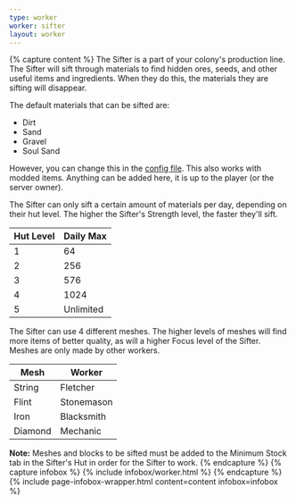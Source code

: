 ```yaml
---
type: worker
worker: sifter
layout: worker
---
```

{% capture content %}
The Sifter is a part of your colony's production line. The Sifter will sift through materials to find hidden ores, seeds, and other useful items and ingredients. When they do this, the materials they are sifting will disappear.

The default materials that can be sifted are:
<ul>
  <li>Dirt</li>
  <li>Sand</li>
  <li>Gravel</li>
  <li>Soul Sand</li>
</ul>

However, you can change this in the [config file](../../source/misc/configfile). This also works with modded items. Anything can be added here, it is up to the player (or the server owner).

The Sifter can only sift a certain amount of materials per day, depending on their hut level. The higher the Sifter's Strength level, the faster they'll sift.

| Hut Level | Daily Max |
| --------- | --------- |
| 1         | 64        |
| 2         | 256       |
| 3         | 576       |
| 4         | 1024      |
| 5         | Unlimited |

The Sifter can use 4 different meshes. The higher levels of meshes will find more items of better quality, as will a higher Focus level of the Sifter. Meshes are only made by other workers.

| Mesh    | Worker     |
| ------- | ---------- |
| String  | Fletcher   |
| Flint   | Stonemason |
| Iron    | Blacksmith |
| Diamond | Mechanic   |

**Note:** Meshes and blocks to be sifted must be added to the Minimum Stock tab in the Sifter's Hut in order for the Sifter to work.
{% endcapture %}
{% capture infobox %}
{% include infobox/worker.html %}
{% endcapture %}
{% include page-infobox-wrapper.html content=content infobox=infobox %}